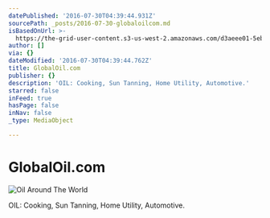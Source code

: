 ```yaml
---
datePublished: '2016-07-30T04:39:44.931Z'
sourcePath: _posts/2016-07-30-globaloilcom.md
isBasedOnUrl: >-
  https://the-grid-user-content.s3-us-west-2.amazonaws.com/d3aeee01-5eb8-44b1-bcf7-275e5d6aa034.jpg
author: []
via: {}
dateModified: '2016-07-30T04:39:44.762Z'
title: GlobalOil.com
publisher: {}
description: 'OIL: Cooking, Sun Tanning, Home Utility, Automotive.'
starred: false
inFeed: true
hasPage: false
inNav: false
_type: MediaObject

---
```

# GlobalOil.com
![Oil Around The World](https://the-grid-user-content.s3-us-west-2.amazonaws.com/9e404128-9a90-420d-9b90-b640ac47e954.jpg)

OIL: Cooking, Sun Tanning, Home Utility, Automotive.